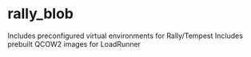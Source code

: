 # rally_blob
Includes preconfigured virtual environments for Rally/Tempest
Includes prebuilt QCOW2 images for LoadRunner

